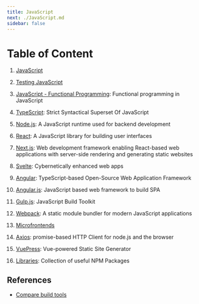 ```yaml
---
title: JavaScript
next: ./JavaScript.md
sidebar: false
---
```


# Table of Content

1. [JavaScript](./JavaScript.md)

2. [Testing JavaScript](./JavaScript_Testing.md)

3. [JavaScript - Functional Programming](./JavaScript_Functional_Programming.md): Functional programming in JavaScript

4. [TypeScript](./TypeScript/TypeScript.md): Strict Syntactical Superset Of JavaScript

5. [Node.js](./Node.js/Node.js.md): A JavaScript runtime used for backend development

6. [React](./React/): A JavaScript library for building user interfaces

7. [Next.js](./Next.js/Next.js.md): Web development framework enabling React-based web applications with server-side rendering and generating static websites
8. [Svelte](./Svelte/Svelte.md): Cybernetically enhanced web apps

9. [Angular](./Angular/Angular.md): TypeScript-based Open-Source Web Application Framework

10. [Angular.js](./Angular.js/Angular.js.md): JavaScript based web framework to build SPA

11. [Gulp.js](./Tools/Gulp.js/Gulp.js.md): JavaScript Build Toolkit

12. [Webpack](./Tools/Webpack/Webpack.md): A static module bundler for modern JavaScript applications

13. [Microfrontends](./Microfrontends.md)

14. [Axios](./Libraries/Axios.md): promise-based HTTP Client for node.js and the browser

15. [VuePress](./Vue.js/VuePress.md): Vue-powered Static Site Generator

16. [Libraries](./Libraries/): Collection of useful NPM Packages

## References

- [Compare build tools](https://bundlers.tooling.report/)
